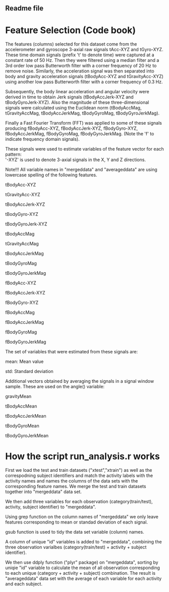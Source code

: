 ## Readme file

Feature Selection (Code book)
=================

The features (columns) selected for this dataset come from the accelerometer and gyroscope 3-axial raw signals tAcc-XYZ and tGyro-XYZ. These time domain signals (prefix 't' to denote time) were captured at a constant rate of 50 Hz. Then they were filtered using a median filter and a 3rd order low pass Butterworth filter with a corner frequency of 20 Hz to remove noise. Similarly, the acceleration signal was then separated into body and gravity acceleration signals (tBodyAcc-XYZ and tGravityAcc-XYZ) using another low pass Butterworth filter with a corner frequency of 0.3 Hz. 

Subsequently, the body linear acceleration and angular velocity were derived in time to obtain Jerk signals (tBodyAccJerk-XYZ and tBodyGyroJerk-XYZ). Also the magnitude of these three-dimensional signals were calculated using the Euclidean norm (tBodyAccMag, tGravityAccMag, tBodyAccJerkMag, tBodyGyroMag, tBodyGyroJerkMag). 

Finally a Fast Fourier Transform (FFT) was applied to some of these signals producing fBodyAcc-XYZ, fBodyAccJerk-XYZ, fBodyGyro-XYZ, fBodyAccJerkMag, fBodyGyroMag, fBodyGyroJerkMag. (Note the 'f' to indicate frequency domain signals). 

These signals were used to estimate variables of the feature vector for each pattern:  
'-XYZ' is used to denote 3-axial signals in the X, Y and Z directions.

Note!!! All variable names in "mergeddata" and "averageddata" are using lowercase spelling of the following features. 

tBodyAcc-XYZ

tGravityAcc-XYZ

tBodyAccJerk-XYZ

tBodyGyro-XYZ

tBodyGyroJerk-XYZ

tBodyAccMag

tGravityAccMag

tBodyAccJerkMag

tBodyGyroMag

tBodyGyroJerkMag

fBodyAcc-XYZ

fBodyAccJerk-XYZ

fBodyGyro-XYZ

fBodyAccMag

fBodyAccJerkMag

fBodyGyroMag

fBodyGyroJerkMag

The set of variables that were estimated from these signals are: 

mean: Mean value

std: Standard deviation

Additional vectors obtained by averaging the signals in a signal window sample. These are used on the angle() variable:

gravityMean

tBodyAccMean

tBodyAccJerkMean

tBodyGyroMean

tBodyGyroJerkMean


How the script run_analysis.r works 
===================================
First we load the test and train datasets ("xtest","xtrain") as well as the correspodning subject identifiers and match the activity labels with the activity names and names the columns of the data sets with the corresponding feature names. We merge the test and train datasets together into "mergeddata" data set. 

We then add three variables for each observation (category(train/test), activity, subject identifier) to "mergeddata". 

Using grep function on the column names of "mergeddata" we only leave features corresponding to mean or standad deviation of each signal. 

gsub function is used to tidy the data set variable (colunm) names.

A column of unique "id" variables is added to "mergeddata", combining the three observation varialbes (category(train/test) + activity + subject identifier). 

We then use ddply function ("plyr" package) on "mergeddata", sorting by uniqie "id" variable to calculate the mean of all observation corresponding to each unique (category + activity + subject) combination. The result is "averageddata" data set with the average of each variable for each activity and each subject. 



